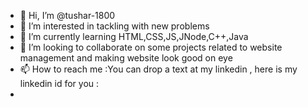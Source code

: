- 👋 Hi, I’m @tushar-1800
- 👀 I’m interested in tackling with new problems
- 🌱 I’m currently learning HTML,CSS,JS,JNode,C++,Java
- 💞️ I’m looking to collaborate on some projects related to website management and making website look good on eye
- 📫 How to reach me :You can drop a text at my linkedin , here is my linkedin id for you : 
- 

<!---
tushar-1800/tushar-1800 is a ✨ special ✨ repository because its `README.md` (this file) appears on your GitHub profile.
You can click the Preview link to take a look at your changes.
--->
